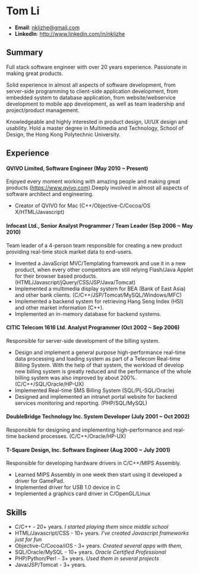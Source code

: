 # Tom Li

* __Email__: nklizhe@gmail.com
* __LinkedIn__: http://www.linkedin.com/in/nklizhe

## Summary

Full stack software engineer with over 20 years experience. Passionate in making great products. 

Solid experience in almost all aspects of software development, from server-side programming to client-side application development, from embedded system to database application, from website/webservice development to mobile app development, as well as team leadership and project/product management.

Knowledgeable and highly interested in product design, UI/UX design and usability. Hold a master degree in Multimedia and Technology, School of Design, the Hong Kong Polytechnic University.

## Experience

#### QVIVO Limited, Software Engineer (May 2010 ~ Present)

Enjoyed every moment working with amazing people and making great products (https://www.qvivo.com).Deeply involved in almost all aspects of software architect and engineering.

* Creator of QVIVO for Mac (C++/Objective-C/Cocoa/OS X/HTML/Javascript)

#### Infocast Ltd., Senior Analyst Programmer / Team Leader (Sep 2006 ~ May 2010)

Team leader of a 4-person team responsible for creating a new product providing real-time stock market data to end-users.

* Invented a JavaScript MVC/Templating framework and use it in a new product, when every other competitors are still relying Flash/Java Applet for their browser based products. (HTML/Javascript/jQuery/CSS/JSP/Java/Tomcat)
* Implemented a multimedia display system for BEA (Bank of East Asia) and other bank clients. (C/C++/JSP/Tomcat/MySQL/Windows/MFC)
* Implemented a backend system for retrieving Hang Seng Index (HSI) and other market information (C++).
* Implemented an in-memory database for backend systems.

#### CITIC Telecom 1616 Ltd. Analyst Programmer (Oct 2002 ~ Sep 2006)

Responsible for server-side development of the billing system.

* Design and implement a general purpose high-performance real-time data processing and loading system as part of a Telecom Real-time Billing System. With the help of that system, the workload of develop new billing system is greatly reduced and the performance of the whole billing system was also improved by about 200%. (C/C++/SQL/Oracle/HP-UX)
* Implemented Real-time SMS Billing System (SQL/PL-SQL/Oracle)
* Designed and implemented an intranet portal website for backend services monitoring and reporting. (PHP/SQL/MySQL)

#### DoubleBridge Technology Inc. System Developer (July 2001 ~ Oct 2002)

Responsible for designing and implementing high-performance and real-time backend processes. (C/C++/Oracle/HP-UX)

#### T-Square Design, Inc. Software Engineer (Aug 2000 ~ July 2001)

Responsible for developing hardware drivers in C/C++/MIPS Assembly.

* Learned MIPS Assembly in one week then start using it developed a driver for GamePad.
* Implemented driver for USB 1.0 device in C
* Implemented a graphics card driver in C/OpenGL/Linux

## Skills

* C/C++ - 20+ years. _I started playing them since middle school_
* HTML/Javascript/CSS - 10+ years. _I've created Javascript frameworks just for fun_
* Objective-C/Cocoa/iOS - 3+ years. _Created several apps with them,_
* SQL/Oracle/MySQL - 10+ years. _Oracle Certified Professional_
* PHP/Python/Perl - 3+ years. _Used them in several projects_
* Java/JSP/Tomcat - 3+ years.



